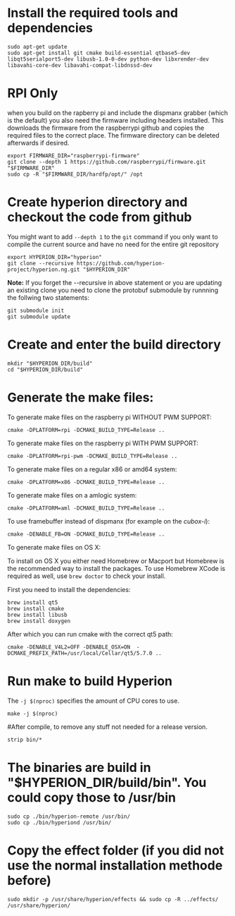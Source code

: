 # Install the required tools and dependencies

```
sudo apt-get update
sudo apt-get install git cmake build-essential qtbase5-dev libqt5serialport5-dev libusb-1.0-0-dev python-dev libxrender-dev libavahi-core-dev libavahi-compat-libdnssd-dev
```

# RPI Only
when you build on the rapberry pi and include the dispmanx grabber (which is the default) 
you also need the firmware including headers installed. This downloads the firmware from the raspberrypi github
and copies the required files to the correct place. The firmware directory can be deleted afterwards if desired.

```
export FIRMWARE_DIR="raspberrypi-firmware"
git clone --depth 1 https://github.com/raspberrypi/firmware.git "$FIRMWARE_DIR"
sudo cp -R "$FIRMWARE_DIR/hardfp/opt/" /opt
```

# Create hyperion directory and checkout the code from github

You might want to add `--depth 1` to the `git` command if you only want to compile the current source and have no need for the entire git repository

```
export HYPERION_DIR="hyperion"
git clone --recursive https://github.com/hyperion-project/hyperion.ng.git "$HYPERION_DIR"
```

**Note:** If you forget the --recursive in above statement or you are updating an existing clone you need to clone the protobuf submodule by runnning the follwing two statements:
```
git submodule init
git submodule update
```

# Create and enter the build directory
```
mkdir "$HYPERION_DIR/build"
cd "$HYPERION_DIR/build"
```

# Generate the make files:

To generate make files on the raspberry pi WITHOUT PWM SUPPORT:
```
cmake -DPLATFORM=rpi -DCMAKE_BUILD_TYPE=Release ..
```

To generate make files on the raspberry pi WITH PWM SUPPORT:
```
cmake -DPLATFORM=rpi-pwm -DCMAKE_BUILD_TYPE=Release ..
```

To generate make files on a regular x86 or amd64 system:
```
cmake -DPLATFORM=x86 -DCMAKE_BUILD_TYPE=Release ..
```

To generate make files on a amlogic system:
```
cmake -DPLATFORM=aml -DCMAKE_BUILD_TYPE=Release ..
```

To use framebuffer instead of dispmanx (for example on the *cubox-i*):
```
cmake -DENABLE_FB=ON -DCMAKE_BUILD_TYPE=Release ..
```

To generate make files on OS X:

To install on OS X you either need Homebrew or Macport but Homebrew is the recommended way to install the packages. To use Homebrew XCode is required as well, use `brew doctor` to check your install.

First you need to install the dependencies:
```
brew install qt5
brew install cmake
brew install libusb
brew install doxygen
```

After which you can run cmake with the correct qt5 path:
```
cmake -DENABLE_V4L2=OFF -DENABLE_OSX=ON  -DCMAKE_PREFIX_PATH=/usr/local/Cellar/qt5/5.7.0 ..
```

# Run make to build Hyperion
The `-j $(nproc)` specifies the amount of CPU cores to use.
```
make -j $(nproc)
```

#After compile, to remove any stuff not needed for a release version.
```
strip bin/*
```
# The binaries are build in "$HYPERION_DIR/build/bin". You could copy those to /usr/bin
```
sudo cp ./bin/hyperion-remote /usr/bin/
sudo cp ./bin/hyperiond /usr/bin/
```

# Copy the effect folder (if you did not use the normal installation methode before)
```
sudo mkdir -p /usr/share/hyperion/effects && sudo cp -R ../effects/ /usr/share/hyperion/
```
